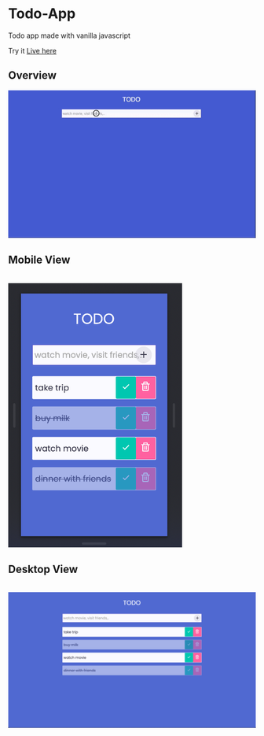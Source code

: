 # Todo-App
Todo app made with vanilla javascript

Try it <a href="https://codepen.io/r_e_d_ant/full/RwVPjxo">Live here<a>

Overview
---

![Alt Text](https://github.com/r-e-d-ant/Todo-App/blob/main/overview/todo_list_app.gif)


Mobile View
---

<br>
<img src="https://github.com/r-e-d-ant/Todo-App/blob/main/overview/Screen%20Shot%202021-07-01%20at%2011.40.49%20PM.png"/>
<br>

Desktop View
---

<br>
<img src="https://github.com/r-e-d-ant/Todo-App/blob/main/overview/Screen%20Shot%202021-07-01%20at%2011.40.00%20PM.png"/>
<br>
